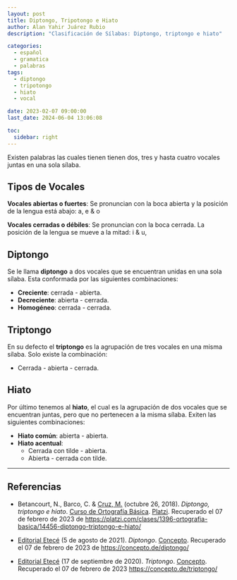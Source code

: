 ```yaml
---
layout: post
title: Diptongo, Tripotongo e Hiato
author: Alan Yahir Juárez Rubio
description: "Clasificación de Sílabas: Diptongo, triptongo e hiato"

categories:
  - español
  - gramatica
  - palabras
tags:
  - diptongo
  - tripotongo
  - hiato
  - vocal

date: 2023-02-07 09:00:00
last_date: 2024-06-04 13:06:08

toc:
  sidebar: right
---
```


Existen palabras las cuales tienen tienen dos, tres y hasta cuatro vocales
juntas en una sola sílaba.

## Tipos de Vocales

**Vocales abiertas o fuertes**: Se pronuncian con la boca abierta y la posición
de la lengua está abajo: a, e & o

**Vocales cerradas o débiles**: Se pronuncian con la boca cerrada. La posición
de la lengua se mueve a la mitad: i & u,

## Diptongo

Se le llama **diptongo** a dos vocales que se encuentran unidas en una sola
sílaba. Esta conformada por las siguientes combinaciones:

- **Creciente**: cerrada - abierta.
- **Decreciente**: abierta - cerrada.
- **Homogéneo**: cerrada - cerrada.

## Triptongo

En su defecto el **triptongo** es la agrupación de tres vocales en una misma
sílaba. Solo existe la combinación:

- Cerrada - abierta - cerrada.

## Hiato

Por último tenemos al **hiato**, el cual es la agrupación de dos vocales que se
encuentran juntas, pero que no pertenecen a la misma sílaba. Exiten las
siguientes combinaciones:

- **Hiato común**: abierta - abierta.
- **Hiato acentual**:
  - Cerrada con tilde - abierta.
  - Abierta - cerrada con tilde.

<div style="page-break-after: always;"></div>

---

## Referencias

- Betancourt, N., Barco, C. &
  [Cruz, M.](https://platzi.com/profesores/mariandrea-cruz/)
  (octubre 26, 2018).
  _Diptongo, triptongo e hiato_.
  [Curso de Ortografía Básica](https://platzi.com/cursos/ortografia-basica/).
  [Platzi](https://platzi.com/home).
  Recuperado el 07 de febrero de 2023 de
  <https://platzi.com/clases/1396-ortografia-basica/14456-diptongo-triptongo-e-hiato/>

- [Editorial Etecé](https://concepto.de/quienes-somos/)
  (5 de agosto de 2021).
  _Diptongo_. [Concepto](https://concepto.de/).
  Recuperado el 07 de febrero de 2023 de
  <https://concepto.de/diptongo/>

- [Editorial Etecé](https://concepto.de/quienes-somos/)
  (17 de septiembre de 2020).
  _Triptongo_. [Concepto](https://concepto.de/).
  Recuperado el 07 de febrero de 2023
  <https://concepto.de/triptongo/>
